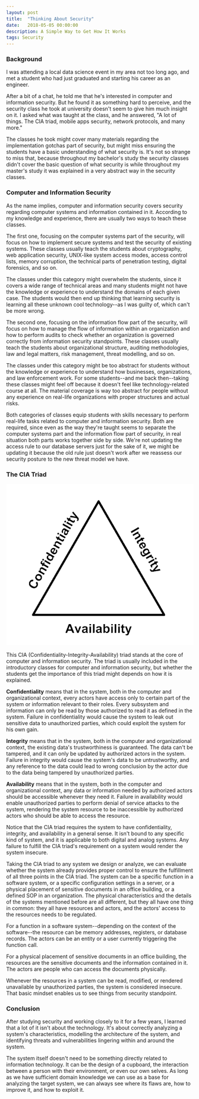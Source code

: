 ```yaml
---
layout: post
title:  "Thinking About Security"
date:   2018-05-05 00:00:00
description: A Simple Way to Get How It Works
tags: Security
---
```


### Background

I was attending a local data science event in my area not too long ago, and met a student who had just graduated and starting his career as an engineer.

After a bit of a chat, he told me that he's interested in computer and information security. But he found it as something hard to perceive, and the security class he took at university doesn't seem to give him much insight on it. I asked what was taught at the class, and he answered, "A lot of things. The CIA triad, mobile apps security, network protocols, and many more."

The classes he took might cover many materials regarding the implementation gotchas part of security, but might miss ensuring the students have a basic understanding of what security is. It's not so strange to miss that, because throughout my bachelor's study the security classes didn't cover the basic question of what security is while throughout my master's study it was explained in a very abstract way in the security classes.

### Computer and Information Security

As the name implies, computer and information security covers security regarding computer systems and information contained in it. According to my knowledge and experience, there are usually two ways to teach these classes.

The first one, focusing on the computer systems part of the security, will focus on how to implement secure systems and test the security of existing systems. These classes usually teach the students about cryptography, web application security, UNIX-like system access modes, access control lists, memory corruption, the technical parts of penetration testing, digital forensics, and so on.

The classes under this category might overwhelm the students, since it covers a wide range of technical areas and many students might not have the knowledge or experience to understand the domains of each given case. The students would then end up thinking that learning security is learning all these unknown cool technology--as I was guilty of, which can't be more wrong.

The second one, focusing on the information flow part of the security, will focus on how to manage the flow of information within an organization and how to perform audits to check whether an organization is governed correctly from information security standpoints. These classes usually teach the students about organizational structure, auditing methodologies, law and legal matters, risk management, threat modelling, and so on.

The classes under this category might be too abstract for students without the knowledge or experience to understand how businesses, organizations, and law enforcement work. For some students--and me back then--taking these classes might feel off because it doesn't feel like technology-related course at all. The material coverage is way too abstract for people without any experience on real-life organizations with proper structures and actual risks.

Both categories of classes equip students with skills necessary to perform real-life tasks related to computer and information security. Both are required, since even as the way they're taught seems to separate the computer systems part and the information flow part of security, in real situation both parts works together side by side. We're not updating the access rule to our database servers just for the sake of it, we might be updating it because the old rule just doesn't work after we reassess our security posture to the new threat model we have.

### The CIA Triad

![CIA Triad](/images/posts/cia-triad.gif)

This CIA (Confidentiality-Integrity-Availability) triad stands at the core of computer and information security. The triad is usually included in the introductory classes for computer and information security, but whether the students get the importance of this triad might depends on how it is explained.

**Confidentiality** means that in the system, both in the computer and organizational context, every actors have access only to certain part of the system or information relevant to their roles. Every subsystem and information can only be read by those authorized to read it as defined in the system. Failure in confidentiality would cause the system to leak out sensitive data to unauthorized parties, which could exploit the system for his own gain.

**Integrity** means that in the system, both in the computer and organizational context, the existing data's trustworthiness is guaranteed. The data can't be tampered, and it can only be updated by authorized actors in the system. Failure in integrity would cause the system's data to be untrustworthy, and any reference to the data could lead to wrong conclusion by the actor due to the data being tampered by unauthorized parties.

**Availability** means that in the system, both in the computer and organizational context, any data or information needed by authorized actors should be accessible whenever they need it. Failure in availability would enable unauthorized parties to perform denial of service attacks to the system, rendering the system resource to be inaccessible by authorized actors who should be able to access the resource.

Notice that the CIA triad requires the system to have confidentiality, integrity, and availability in a general sense. It isn't bound to any specific kind of system, and it is applicable to both digital and analog systems. Any failure to fulfill the CIA triad's requirement on a system would render the system insecure.

Taking the CIA triad to any system we design or analyze, we can evaluate whether the system already provides proper control to ensure the fulfillment of all three points in the CIA triad. The system can be a specific function in a software system, or a specific configuration settings in a server, or a physical placement of sensitive documents in an office building, or a defined SOP in an organization. The physical characteristics and the details of the systems mentioned before are all different, but they all have one thing in common: they all have resources and actors, and the actors' access to the resources needs to be regulated.

For a function in a software system--depending on the context of the software--the resource can be memory addresses, registers, or database records. The actors can be an entity or a user currently triggering the function call.

For a physical placement of sensitive documents in an office building, the resources are the sensitive documents and the information contained in it. The actors are people who can access the documents physically.

Whenever the resources in a system can be read, modified, or rendered unavailable by unauthorized parties, the system is considered insecure. That basic mindset enables us to see things from security standpoint.

### Conclusion

After studying security and working closely to it for a few years, I learned that a lot of it isn't about the technology. It's about correctly analyzing a system's characteristics, modelling the architecture of the system, and identifying threats and vulnerabilities lingering within and around the system.

The system itself doesn't need to be something directly related to information technology. It can be the design of a cupboard, the interaction between a person with their environment, or even our own selves. As long as we have sufficient domain knowledge we can use as a base for analyzing the target system, we can always see where its flaws are, how to improve it, and how to exploit it.